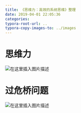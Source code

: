 ```yaml
---
title: 《思维力：高效的系统思维》整理
date: 2019-04-01 22:05:36
categories:
typora-root-url: ..
typora-copy-images-to: ../images
---
```


# 思维力
![在这里插入图片描述](https://img-blog.csdnimg.cn/20190401220444858.png?x-oss-process=image/watermark,type_ZmFuZ3poZW5naGVpdGk,shadow_10,text_aHR0cHM6Ly9ibG9nLmNzZG4ubmV0L2t4YmsxMDA=,size_16,color_FFFFFF,t_70)
# 过危桥问题
![在这里插入图片描述](https://img-blog.csdnimg.cn/20190401220514715.png?x-oss-process=image/watermark,type_ZmFuZ3poZW5naGVpdGk,shadow_10,text_aHR0cHM6Ly9ibG9nLmNzZG4ubmV0L2t4YmsxMDA=,size_16,color_FFFFFF,t_70)

